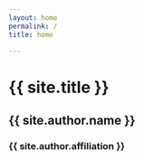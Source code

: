 ```yaml
---
layout: home
permalink: /
title: home

---
```


<h1 class="profile">{{ site.title }}</h1>
<h2 class="profile">{{ site.author.name }}</h2>
<h3 class="profile">{{ site.author.affiliation }}</h3>
